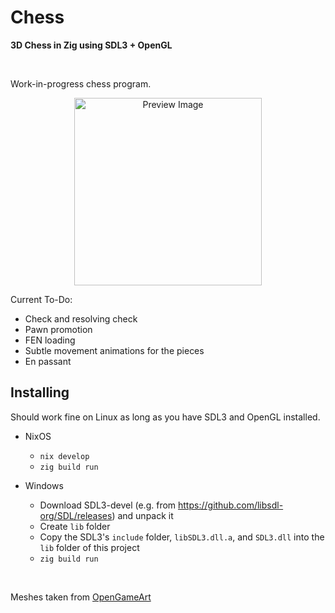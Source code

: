 # Chess

<b align="center">3D Chess in Zig using SDL3 + OpenGL</b>

<br>

Work-in-progress chess program.

<p align="center">
    <img src="https://github.com/user-attachments/assets/994a00d8-7f07-44a8-86a2-5e7ac609e869" width=300 height=300 alt="Preview Image" />
</p>

Current To-Do:
- Check and resolving check
- Pawn promotion
- FEN loading
- Subtle movement animations for the pieces
- En passant

## Installing
Should work fine on Linux as long as you have SDL3 and OpenGL installed.

- NixOS
    - `nix develop`
    - `zig build run`

- Windows
    - Download SDL3-devel (e.g. from https://github.com/libsdl-org/SDL/releases) and unpack it
    - Create `lib` folder
    - Copy the SDL3's `include` folder, `libSDL3.dll.a`, and `SDL3.dll` into the `lib` folder of this project
    - `zig build run`

<br>

Meshes taken from [OpenGameArt](https://opengameart.org/content/rough-chess-piece)
